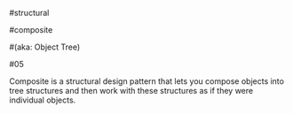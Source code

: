 #structural

#composite

#(aka: Object Tree)

#05

Composite 
is a structural design pattern 
that lets you compose objects 
into tree structures 
and then work with these structures 
as if they were individual objects.

